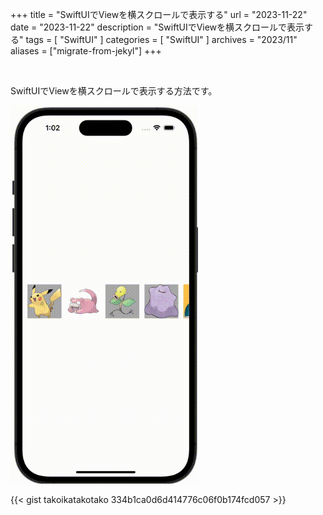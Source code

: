 +++
title = "SwiftUIでViewを横スクロールで表示する"
url = "2023-11-22"
date = "2023-11-22"
description = "SwiftUIでViewを横スクロールで表示する"
tags = [
  "SwiftUI"
]
categories = [
  "SwiftUI"
]
archives = "2023/11"
aliases = ["migrate-from-jekyl"]
+++

<br>

SwiftUIでViewを横スクロールで表示する方法です。

<img src="2023-11-22.gif" width="300px" alt="SwiftUIでViewを横スクロールで表示する">

{{< gist takoikatakotako 334b1ca0d6d414776c06f0b174fcd057 >}}
